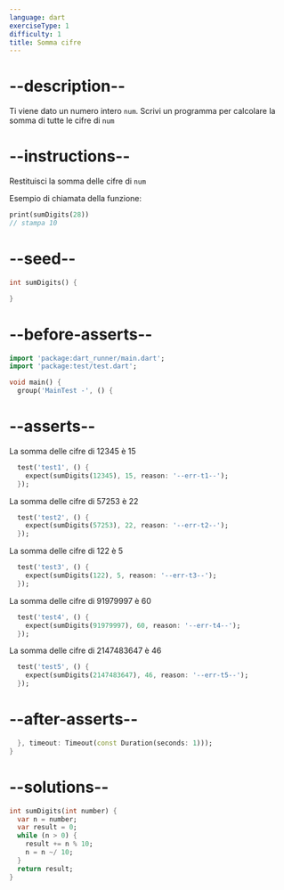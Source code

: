 ```yaml
---
language: dart
exerciseType: 1
difficulty: 1
title: Somma cifre
---
```


# --description--

Ti viene dato un numero intero `num`.
Scrivi un programma per calcolare la somma di tutte le cifre di `num`

# --instructions--

Restituisci la somma delle cifre di `num`

Esempio di chiamata della funzione:
```dart
print(sumDigits(28))
// stampa 10
```

# --seed--

```dart
int sumDigits() {

}
```

# --before-asserts--

```dart
import 'package:dart_runner/main.dart';
import 'package:test/test.dart';

void main() {
  group('MainTest -', () {
```

# --asserts--

La somma delle cifre di 12345 è 15

```dart
  test('test1', () {
    expect(sumDigits(12345), 15, reason: '--err-t1--');
  });
```

La somma delle cifre di 57253 è 22

```dart
  test('test2', () {
    expect(sumDigits(57253), 22, reason: '--err-t2--');
  });
```

La somma delle cifre di 122 è 5

```dart
  test('test3', () {
    expect(sumDigits(122), 5, reason: '--err-t3--');
  });
```

La somma delle cifre di 91979997 è 60

```dart
  test('test4', () {
    expect(sumDigits(91979997), 60, reason: '--err-t4--');
  });
```

La somma delle cifre di 2147483647 è 46

```dart
  test('test5', () {
    expect(sumDigits(2147483647), 46, reason: '--err-t5--');
  });
```

# --after-asserts--

```dart
  }, timeout: Timeout(const Duration(seconds: 1)));
}
```

# --solutions--

```dart
int sumDigits(int number) {
  var n = number;
  var result = 0;
  while (n > 0) {
    result += n % 10;
    n = n ~/ 10;
  }
  return result;
}
```

